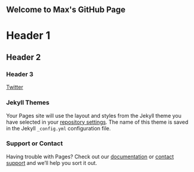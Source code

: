 ## Welcome to Max's GitHub Page



# Header 1
## Header 2
### Header 3


[Twitter](https://twitter.com/mjetka15?lang=en) 


### Jekyll Themes

Your Pages site will use the layout and styles from the Jekyll theme you have selected in your [repository settings](https://github.com/mjetka/Max-Etka/settings). The name of this theme is saved in the Jekyll `_config.yml` configuration file.

### Support or Contact

Having trouble with Pages? Check out our [documentation](https://docs.github.com/categories/github-pages-basics/) or [contact support](https://support.github.com/contact) and we’ll help you sort it out.
